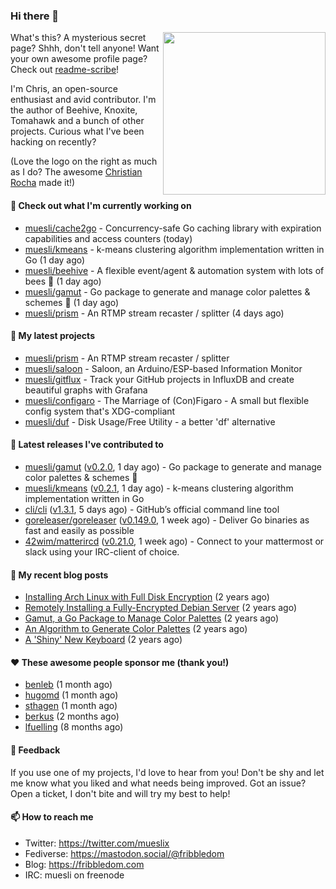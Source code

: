 ### Hi there 👋

<img align="right" src="https://raw.githubusercontent.com/muesli/muesli/master/assets/termenv.png" width="260">

What's this? A mysterious secret page? Shhh, don't tell anyone!
Want your own awesome profile page? Check out [readme-scribe](https://github.com/muesli/readme-scribe)!

I'm Chris, an open-source enthusiast and avid contributor. I'm the author of Beehive, Knoxite, Tomahawk and a bunch
of other projects. Curious what I've been hacking on recently?

(Love the logo on the right as much as I do? The awesome [Christian Rocha](https://github.com/meowgorithm/) made it!)

#### 👷 Check out what I'm currently working on

- [muesli/cache2go](https://github.com/muesli/cache2go) - Concurrency-safe Go caching library with expiration capabilities and access counters (today)
- [muesli/kmeans](https://github.com/muesli/kmeans) - k-means clustering algorithm implementation written in Go (1 day ago)
- [muesli/beehive](https://github.com/muesli/beehive) - A flexible event/agent &amp; automation system with lots of bees 🐝 (1 day ago)
- [muesli/gamut](https://github.com/muesli/gamut) - Go package to generate and manage color palettes &amp; schemes 🎨 (1 day ago)
- [muesli/prism](https://github.com/muesli/prism) - An RTMP stream recaster / splitter (4 days ago)

#### 🌱 My latest projects

- [muesli/prism](https://github.com/muesli/prism) - An RTMP stream recaster / splitter
- [muesli/saloon](https://github.com/muesli/saloon) - Saloon, an Arduino/ESP-based Information Monitor
- [muesli/gitflux](https://github.com/muesli/gitflux) - Track your GitHub projects in InfluxDB and create beautiful graphs with Grafana
- [muesli/configaro](https://github.com/muesli/configaro) - The Marriage of (Con)Figaro - A small but flexible config system that&#39;s XDG-compliant
- [muesli/duf](https://github.com/muesli/duf) - Disk Usage/Free Utility - a better &#39;df&#39; alternative

#### 🔭 Latest releases I've contributed to

- [muesli/gamut](https://github.com/muesli/gamut) ([v0.2.0](https://github.com/muesli/gamut/releases/tag/v0.2.0), 1 day ago) - Go package to generate and manage color palettes &amp; schemes 🎨
- [muesli/kmeans](https://github.com/muesli/kmeans) ([v0.2.1](https://github.com/muesli/kmeans/releases/tag/v0.2.1), 1 day ago) - k-means clustering algorithm implementation written in Go
- [cli/cli](https://github.com/cli/cli) ([v1.3.1](https://github.com/cli/cli/releases/tag/v1.3.1), 5 days ago) - GitHub’s official command line tool
- [goreleaser/goreleaser](https://github.com/goreleaser/goreleaser) ([v0.149.0](https://github.com/goreleaser/goreleaser/releases/tag/v0.149.0), 1 week ago) - Deliver Go binaries as fast and easily as possible
- [42wim/matterircd](https://github.com/42wim/matterircd) ([v0.21.0](https://github.com/42wim/matterircd/releases/tag/v0.21.0), 1 week ago) - Connect to your mattermost or slack using your IRC-client of choice.

#### 📜 My recent blog posts

- [Installing Arch Linux with Full Disk Encryption](https://fribbledom.com/posts/encrypted-arch-install/) (2 years ago)
- [Remotely Installing a Fully-Encrypted Debian Server](https://fribbledom.com/posts/encrypted-remote-debian-install/) (2 years ago)
- [Gamut, a Go Package to Manage Color Palettes](https://fribbledom.com/posts/gamut-package-to-handle-color-palettes/) (2 years ago)
- [An Algorithm to Generate Color Palettes](https://fribbledom.com/posts/an-algorithm-to-generate-color-palettes/) (2 years ago)
- [A &#39;Shiny&#39; New Keyboard](https://fribbledom.com/posts/a-shiny-new-keyboard/) (2 years ago)

#### ❤️ These awesome people sponsor me (thank you!)

- [benleb](https://github.com/benleb) (1 month ago)
- [hugomd](https://github.com/hugomd) (1 month ago)
- [sthagen](https://github.com/sthagen) (1 month ago)
- [berkus](https://github.com/berkus) (2 months ago)
- [lfuelling](https://github.com/lfuelling) (8 months ago)

#### 💬 Feedback

If you use one of my projects, I'd love to hear from you! Don't be shy and let me know what you liked
and what needs being improved. Got an issue? Open a ticket, I don't bite and will try my best to help!

#### 📫 How to reach me

- Twitter: https://twitter.com/mueslix
- Fediverse: https://mastodon.social/@fribbledom
- Blog: https://fribbledom.com
- IRC: muesli on freenode
